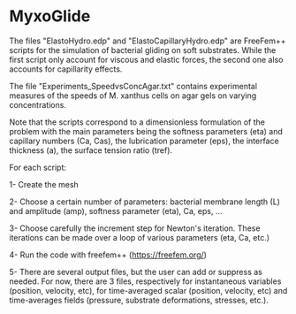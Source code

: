 # MyxoGlide

The files "ElastoHydro.edp" and "ElastoCapillaryHydro.edp" are FreeFem++ scripts for the simulation of bacterial gliding on soft substrates. While the first script only account for viscous and elastic forces, the second one also accounts for capillarity effects. 

The file "Experiments_SpeedvsConcAgar.txt" contains experimental measures of the speeds of M. xanthus cells on agar gels on varying concentrations.

Note that the scripts correspond to a dimensionless formulation of the problem with the main parameters being the softness parameters (eta) and capillary numbers (Ca, Cas), the lubrication parameter (eps), the interface thickness (a), the surface tension ratio (tref).

For each script:

1- Create the mesh

2- Choose a certain number of parameters: bacterial membrane length (L) and amplitude (amp), softness parameter (eta), Ca, eps, ...

3- Choose carefully the increment step for Newton's iteration. These iterations can be made over a loop of various parameters (eta, Ca, etc.)

4- Run the code with freefem++ (https://freefem.org/)

5- There are several output files, but the user can add or suppress as needed. For now, there are 3 files, respectively for
 instantaneous variables (position, velocity, etc), for time-averaged scalar (position, velocity, etc) and time-averages fields (pressure, 
substrate deformations, stresses, etc.).
